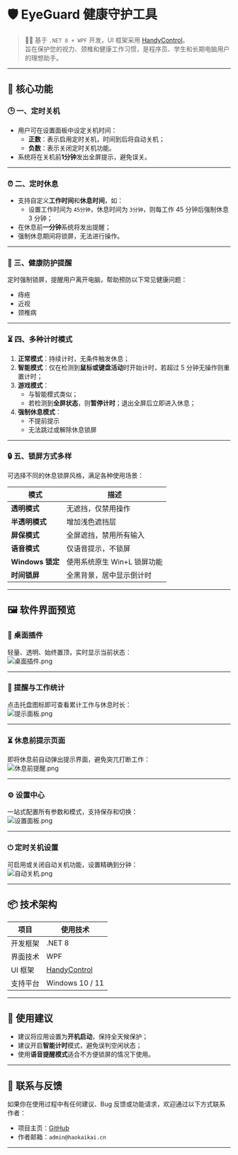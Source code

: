 # 🛡️ EyeGuard 健康守护工具

> 🧑‍💻 基于 `.NET 8 + WPF` 开发，UI 框架采用 [HandyControl](https://github.com/HandyOrg/HandyControl)。  
> 旨在保护您的视力、颈椎和健康工作习惯，是程序员、学生和长期电脑用户的理想助手。

---

## 📌 核心功能

### 🕒 一、定时关机  
- 用户可在设置面板中设定关机时间：  
  - **正数**：表示启用定时关机，时间到后将自动关机；  
  - **负数**：表示关闭定时关机功能。  
- 系统将在关机前**1分钟**发出全屏提示，避免误关。

---

### ⏰ 二、定时休息  
- 支持自定义**工作时间**和**休息时间**，如：
  - 设置工作时间为 `45分钟`，休息时间为 `3分钟`，则每工作 45 分钟后强制休息 3 分钟；
- 在休息前**一分钟**系统将发出提醒；
- 强制休息期间将锁屏，无法进行操作。

---

### 💪 三、健康防护提醒  
定时强制锁屏，提醒用户离开电脑，帮助预防以下常见健康问题：  
- 痔疮  
- 近视  
- 颈椎病  

---

### ⏳ 四、多种计时模式  
1. **正常模式**：持续计时，无条件触发休息；  
2. **智能模式**：仅在检测到**鼠标或键盘活动**时开始计时，若超过 5 分钟无操作则重置计时；  
3. **游戏模式**：  
   - 与智能模式类似；  
   - 若检测到**全屏状态**，则**暂停计时**；退出全屏后立即进入休息；  
4. **强制休息模式**：  
   - 不提前提示  
   - 无法跳过或解除休息锁屏

---

### 🔒 五、锁屏方式多样  
可选择不同的休息锁屏风格，满足各种使用场景：

| 模式 | 描述 |
|------|------|
| **透明模式** | 无遮挡，仅禁用操作 |
| **半透明模式** | 增加浅色遮挡层 |
| **屏保模式** | 全屏遮挡，禁用所有输入 |
| **语音模式** | 仅语音提示，不锁屏 |
| **Windows 锁定** | 使用系统原生 Win+L 锁屏功能 |
| **时间锁屏** | 全黑背景，居中显示倒计时 |

---

## 🖼️ 软件界面预览

### 📌 桌面插件  
轻量、透明、始终置顶，实时显示当前状态：  
![桌面插件.png](https://img.haokaikai.cn/2023/09/01/d817345b48557.png)

---

### 🔔 提醒与工作统计  
点击托盘图标即可查看累计工作与休息时长：  
![提示面板.png](https://img.haokaikai.cn/2023/09/01/c9ddc155bf82a.png)

---

### ⏳ 休息前提示页面  
即将休息前自动弹出提示界面，避免突兀打断工作：  
![休息前提醒.png](https://img.haokaikai.cn/2023/09/01/ac868f7b4d60a.png)

---

### ⚙️ 设置中心  
一站式配置所有参数和模式，支持保存和切换：  
![设置面板.png](https://img.haokaikai.cn/2023/09/01/e995130cad8b2.png)

---

### ⏻ 定时关机设置  
可启用或关闭自动关机功能，设置精确到分钟：  
![自动关机.png](https://img.haokaikai.cn/2023/09/01/df8797167feb5.png)

---

## 📦 技术架构

| 项目 | 使用技术 |
|------|-----------|
| 开发框架 | .NET 8 |
| 界面技术 | WPF |
| UI 框架 | [HandyControl](https://github.com/HandyOrg/HandyControl) |
| 支持平台 | Windows 10 / 11 |

---

## 📝 使用建议

- 建议将应用设置为**开机启动**，保持全天候保护；
- 建议开启**智能计时**模式，避免误判空闲状态；
- 使用**语音提醒模式**适合不方便锁屏的情况下使用。

---

## 📮 联系与反馈

如果你在使用过程中有任何建议、Bug 反馈或功能请求，欢迎通过以下方式联系作者：

- 项目主页：[GitHub](https://github.com/kaixin1995/EyeGuard)
- 作者邮箱：`admin@haokaikai.cn`
---
